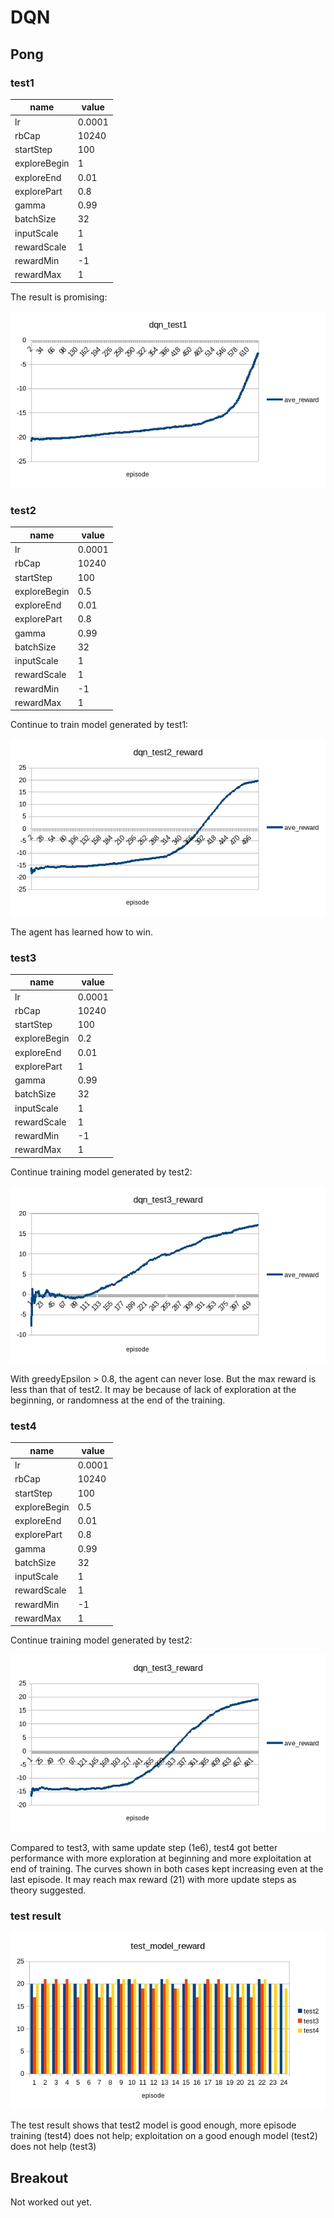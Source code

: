 # DQN
## Pong
### test1
|name|value|
|----|-----|
|lr|0.0001|
|rbCap|10240|
|startStep|100|
|exploreBegin|1|
|exploreEnd|0.01|
|explorePart|0.8|
|gamma|0.99|
|batchSize|32|
|inputScale|1|
|rewardScale|1|
|rewardMin|-1|
|rewardMax|1|

The result is promising:

![test1_reward](./images/dqn_test1_reward.jpg)

### test2
|name|value|
|----|-----|
|lr|0.0001|
|rbCap|10240|
|startStep|100|
|exploreBegin|0.5|
|exploreEnd|0.01|
|explorePart|0.8|
|gamma|0.99|
|batchSize|32|
|inputScale|1|
|rewardScale|1|
|rewardMin|-1|
|rewardMax|1|

Continue to train model generated by test1:

![test2_reward](./images/dqn_test2_reward.jpg)

The agent has learned how to win.

### test3
|name|value|
|----|-----|
|lr|0.0001|
|rbCap|10240|
|startStep|100|
|exploreBegin|0.2|
|exploreEnd|0.01|
|explorePart|1|
|gamma|0.99|
|batchSize|32|
|inputScale|1|
|rewardScale|1|
|rewardMin|-1|
|rewardMax|1|

Continue training model generated by test2:

![test3_reward](./images/dqn_test3_reward.jpg)

With greedyEpsilon > 0.8, the agent can never lose. But the max reward is less than that of test2.
It may be because of lack of exploration at the beginning, or randomness at the end of the training.

### test4
|name|value|
|----|-----|
|lr|0.0001|
|rbCap|10240|
|startStep|100|
|exploreBegin|0.5|
|exploreEnd|0.01|
|explorePart|0.8|
|gamma|0.99|
|batchSize|32|
|inputScale|1|
|rewardScale|1|
|rewardMin|-1|
|rewardMax|1|

Continue training model generated by test2:

![test4_reward](./images/dqn_test4_reward.jpg)

Compared to test3, with same update step (1e6), test4 got better performance with more exploration at beginning and more exploitation at end of training.
The curves shown in both cases kept increasing even at the last episode. It may reach max reward (21) with more update steps as theory suggested.

### test result
![test_result](./images/dqn_test_model_reward.jpg)

The test result shows that test2 model is good enough, more episode training (test4) does not help;
exploitation on a good enough model (test2) does not help (test3)

## Breakout
Not worked out yet.